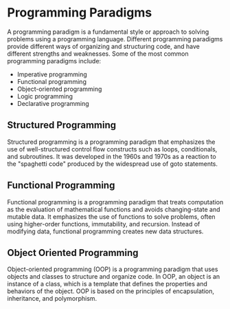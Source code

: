 # Programming Paradigms
A programming paradigm is a fundamental style or approach to solving problems using a programming language. Different programming paradigms provide different ways of organizing and structuring code, and have different strengths and weaknesses. Some of the most common programming paradigms include:
- Imperative programming
- Functional programming
- Object-oriented programming
- Logic programming
- Declarative programming
## Structured Programming
Structured programming is a programming paradigm that emphasizes the use of well-structured control flow constructs such as loops, conditionals, and subroutines. It was developed in the 1960s and 1970s as a reaction to the "spaghetti code" produced by the widespread use of goto statements.
## Functional Programming
Functional programming is a programming paradigm that treats computation as the evaluation of mathematical functions and avoids changing-state and mutable data. It emphasizes the use of functions to solve problems, often using higher-order functions, immutability, and recursion. Instead of modifying data, functional programming creates new data structures.
## Object Oriented Programming
Object-oriented programming (OOP) is a programming paradigm that uses objects and classes to structure and organize code. In OOP, an object is an instance of a class, which is a template that defines the properties and behaviors of the object. OOP is based on the principles of encapsulation, inheritance, and polymorphism.